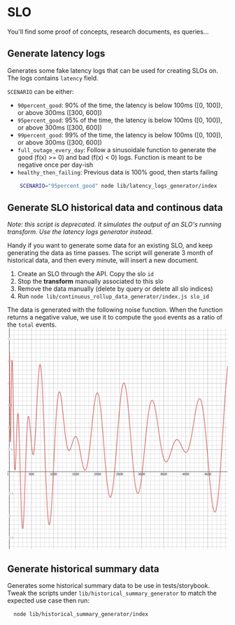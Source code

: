 # SLO

You'll find some proof of concepts, research documents, es queries...

## Generate latency logs

Generates some fake latency logs that can be used for creating SLOs on. The logs contains `latency` field.

`SCENARIO` can be either:
- `90percent_good`: 90% of the time, the latency is below 100ms ([0, 100]), or above 300ms ([300, 600])
- `95percent_good`: 95% of the time, the latency is below 100ms ([0, 100]), or above 300ms ([300, 600])
- `99percent_good`: 99% of the time, the latency is below 100ms ([0, 100]), or above 300ms ([300, 600])
- `full_outage_every_day`: Follow a sinusoidale function to generate the good (f(x) >= 0) and bad (f(x) < 0) logs. Function is meant to be negative once per day-ish
- `healthy_then_failing`: Previous data is 100% good, then starts failing


```bash
	SCENARIO="95percent_good" node lib/latency_logs_generator/index
```

## Generate SLO historical data and continous data

_Note: this script is deprecated. It simulates the output of an SLO's running transform. Use the latency logs generator instead._

Handy if you want to generate some data for an existing SLO, and keep generating the data as time passes.
The script will generate 3 month of historical data, and then every minute, will insert a new document.

1. Create an SLO through the API. Copy the slo `id`
2. Stop the **transform** manually associated to this slo
3. Remove the data manually (delete by query or delete all slo indices)
4. Run `node lib/continuous_rollup_data_generator/index.js slo_id` 


The data is generated with the following noise function. When the function returns a negative value, we use it to compute the `good` events as a ratio of the `total` events.
![noise](./noise.svg)


## Generate historical summary data

Generates some historical summary data to be use in tests/storybook. Tweak the scripts under `lib/historical_summary_generator` to match the expected use case then run:

```bash
  node lib/historical_summary_generator/index
```
